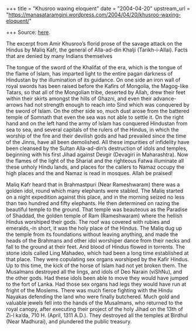 +++
title = "Khusroo waxing eloquent"
date = "2004-04-20"
upstream_url = "https://manasataramgini.wordpress.com/2004/04/20/khusroo-waxing-eloquent/"

+++
Source: [here](https://manasataramgini.wordpress.com/2004/04/20/khusroo-waxing-eloquent/).

The excerpt from Amir Khusroo’s florid prose of the savage attack on the
Hindus by Maliq Kafr, the general of Alla-ad-din Khalji
(Tarikh-i-Allai). Facts that are denied by many Indians themselves

The tongue of the sword of the Khalifat of the era, which is the tongue
of the flame of Islam, has imparted light to the entire pagan darkness
of Hindustan by the illumination of its guidance. On one side an iron
wall of royal swords has been raised before the Kafirs of Mongolia, the
Magog-like Tatars, so that all of the Mongolian tribe, deserted by
Allah, drew their feet within their skirts amongst the hills of Ghazni,
and even their advance-arrows had not strength enough to reach into Sind
which was conquered by the sword of Islam. On the other side so, much
dust arose from the battered temple of Somnath that even the sea was not
able to settle it. On the right hand and on the left hand the army of
Islam has conquered Hindustan from sea to sea, and several capitals of
the rulers of the Hindus, in which the worship of the fire and their
devilish gods and had prevailed since the time of the Jinns, have all
been demolished. All these impurities of infidelity have been cleansed
by the Sultan Alla-ad-din’s destruction of idols and temples, beginning
with his first Jihad against Devgir (Devagiri in Maharashtra). Now the
flames of the light of the Shariat and the righteous Fatwa illuminate
all these unholy Hindu lands, and places for the callers to Namaz occupy
the high places and the and Namaz is read in mosques. Allah be praised!

Maliq Kafr heard that in Brahmastpuri (Near Rameshwaram) there was a
golden idol, round which many elephants were stabled. The Maliq started
on a night expedition against this place, and in the morning seized no
less than two hundred and fifty elephants. He then determined on razing
the beautiful temple to the ground. That temple was beauteous as the
Paradise of Shaddad, the golden temple of Ram (Rameshwaram) where the
hellish Hindus worshiped their gods. The roof was covered with rubies
and emeralds,-in short, it was the holy place of the Hindus. The Maliq
dug up the temple from its foundations without leaving anything, and
made the heads of the Brahmans and other idol worshiper dance from their
necks and fall to the ground at their feet. And blood of Hindus flowed
in torrents. The stone idols called Ling Mahadeo, which had been a long
time established at that place. They were copulating sex organs
worshiped by the Kafir Hindus. Up to this time, the kick of the horse of
Islam had not yet broken them. The Musalmans destroyed all the lings,
and idols of Deo Narain (viShNu), and the other gods. Had these idols
been able to move they would have jumped to the fort of Lanka. Had those
sex organs had legs they would have run at fright of the Moslems. There
was much fierce fighting with the Hindu Nayakas defending the land who
were finally butchered. Much gold and valuable jewels fell into the
hands of the Musalmans, who returned to the royal canopy, after
executing their project of the holy Jihad on the 13th of Zi-l ka’da, 710
H. (April, 1311 A.D.). They destroyed all the temples at Birdhul (Near
Madhurai), and plundered the public treasury.

